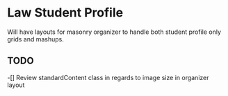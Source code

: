 # Law Student Profile

Will have layouts for masonry organizer to handle both student profile only grids and mashups.

## TODO

-[] Review standardContent class in regards to image size in organizer layout
